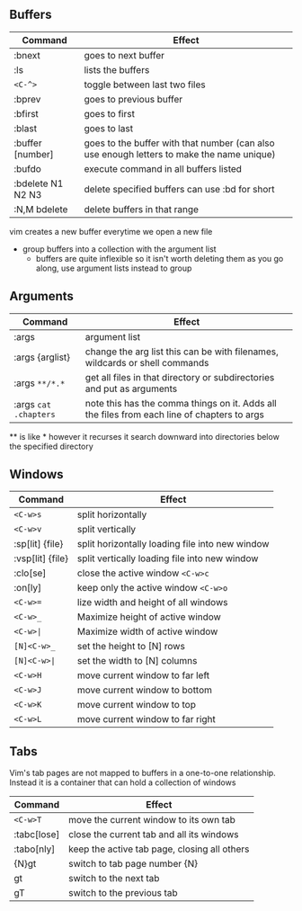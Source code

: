 
## Buffers

| Command           | Effect                                                                                    |
| ----------------- | ----------------------------------------------------------------------------------------- |
| :bnext            | goes to next buffer                                                                       |
| :ls               | lists the buffers                                                                         |
| `<C-^>`           | toggle between last two files                                                             |
| :bprev            | goes to previous buffer                                                                   |
| :bfirst           | goes to first                                                                             |
| :blast            | goes to last                                                                              |
| :buffer [number]  | goes to the buffer with that number (can also use enough letters to make the name unique) |
| :bufdo            | execute command in all buffers listed                                                     |
| :bdelete N1 N2 N3 | delete specified buffers can use :bd for short                                            |
| :N,M bdelete      | delete buffers in that range                                                              |
vim creates a new buffer everytime we open a new file
- group buffers into a collection with the argument list
	- buffers are quite inflexible so it isn't worth deleting them as you go along, use argument lists instead to group

## Arguments
| Command                 | Effect                                                                                      |
| ----------------------- | ------------------------------------------------------------------------------------------- |
| :args                   | argument list                                                                               |
| :args {arglist}         | change the arg list this can be with filenames, wildcards or shell commands                 |
| :args `**/*.*`          | get all files in that directory or subdirectories and put as arguments                      |
| :args ``cat .chapters`` | note this has the comma things on it. Adds all the files from each line of chapters to args |
** is like * however it recurses it search downward into directories below the specified directory
## Windows
| Command          | Effect                                          |
| ---------------- | ----------------------------------------------- |
| `<C-w>s`         | split horizontally                              |
| `<C-w>v`         | split vertically                                |
| :sp[lit] {file}  | split horizontally loading file into new window |
| :vsp[lit] {file} | split vertically loading file into new window   |
| :clo[se]         | close the active window `<C-w>c`                |
| :on[ly]          | keep only the active window `<C-w>o`            |
| `<C-w>=`         | lize width and height of all windows            |
| `<C-w>_`         | Maximize height of active window                |
| `<C-w>\|`        | Maximize width of active window                 |
| `[N]<C-w>_`      | set the height to [N] rows                      |
| `[N]<C-w>\|`     | set the width to [N] columns                    |
| `<C-w>H`         | move current window to far left                 |
| `<C-w>J`         | move current window to bottom                   |
| `<C-w>K`         | move current window to top                      |
| `<C-w>L`         | move current window to far right                |
## Tabs
Vim's tab pages are not mapped to buffers in a one-to-one relationship. Instead it is a container that can hold a collection of windows

| Command     | Effect                                       |
| ----------- | -------------------------------------------- |
| `<C-w>T`    | move the current window to its own tab       |
| :tabc[lose] | close the current tab and all its windows    |
| :tabo[nly]  | keep the active tab page, closing all others |
| {N}gt       | switch to tab page number {N}                |
| gt          | switch to the next tab                       |
| gT          | switch to the previous tab                   |
